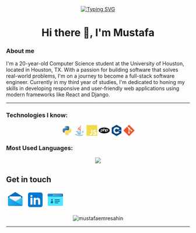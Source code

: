 <div align="center">
  <a href="#">
    <img src="https://readme-typing-svg.herokuapp.com?color=00FF00&lines=Where+would+programmers+be;without+copy-and-paste%3F" alt="Typing SVG">
  </a>
</div>

<h1 align="center">Hi there 👋, I'm Mustafa</h1>

### About me

I'm a 20-year-old Computer Science student at the University of Houston, located in Houston, TX. With a passion for building software that solves real-world problems, I'm on a journey to become a full-stack software engineer. Currently in my third year of studies, I'm dedicated to honing my skills in developing responsive and user-friendly web applications using modern frameworks like React and Django.


<hr>

<h3 align="left">Technologies I know:</h3>

<p align="center">
		<img align="center" src="https://raw.githubusercontent.com/devicons/devicon/master/icons/python/python-original.svg" alt="devicon" height="30" width="30" />
        <img align="center" src="https://raw.githubusercontent.com/devicons/devicon/master/icons/java/java-original.svg" alt="devicon" height="30" width="30" />
		<img align="center" src="https://raw.githubusercontent.com/devicons/devicon/master/icons/javascript/javascript-plain.svg" alt="devicon" height="30" width="30" />
    		<img align="center" src="https://raw.githubusercontent.com/devicons/devicon/master/icons/php/php-plain.svg" alt="devicon" height="30" width="30" />
        <img align="center" src="https://raw.githubusercontent.com/devicons/devicon/master/icons/cplusplus/cplusplus-plain.svg" alt="devicon" height="30" width="30" />
		<img align="center" src="https://raw.githubusercontent.com/devicons/devicon/master/icons/git/git-plain.svg" alt="devicon" height="30" width="30" />
		 
		
</p>

<!--<h3 align="left">Spotify listening now:</h3>
<a href="https://open.spotify.com/user/60kpx1avc7sq6u2793uvb4tjf"><img src="https://spotify-readme-beta.vercel.app/api/spotify-playing" alt="Spotify Playing" width="350" /></a>-->


<h3 align="left">Most Used Languages:</h3>

<p align="center">
<img src="https://github-readme-stats.vercel.app/api/top-langs/?username=mustafaemresahin&layout=compact&theme=tokyonight&hide=css&hide_title=true&exclude_repo=MyCity&langs_count=8"/>
<!--<img height="160em" src="https://github-readme-stats.vercel.app/api?username=mustafaemresahin&show_icons=true&theme=tokyonight&icon_color=6392DF"/>-->
</p>

## Get in touch

<div style="display: flex; align-items: center;">
  <a href="mailto:mustafa.sahin03@outlook.com" target="_blank">
    <img src="imgs/email.png" alt="email" height="50" width="50" />
  </a>
  <a href="https://www.linkedin.com/in/mustafa-sahin03" target="_blank" style="margin-left: 10px;">
    <img alt="LinkedIn" src="imgs/linkedin.png" height="40" width="40" />
  </a>
  <a href="https://www.mustafaemresahin.com/" target="_blank" style="margin-left: 10px;">
    <img alt="LinkedIn" src="imgs/website.png" height="50" width="50" />
  </a>
</div>

<p align="center"> <img src="https://komarev.com/ghpvc/?username=mustafaemresahin&label=Profile%20views&color=0e75b6&style=flat" alt="mustafaemresahin" /> </p>

------------